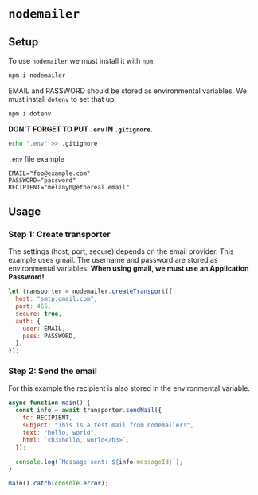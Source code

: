 # `nodemailer` 

## Setup

To use `nodemailer` we must install it with `npm`:

```bash
npm i nodemailer
```

EMAIL and PASSWORD should be stored as environmental variables. We must install `dotenv` to set that up.

```bash
npm i dotenv
```

**DON'T FORGET TO PUT `.env` IN `.gitignore`.**

```bash
echo ".env" >> .gitignore
```

`.env` file example

```
EMAIL="foo@example.com"
PASSWORD="password"
RECIPIENT="melany0@ethereal.email"
```

## Usage

### Step 1: Create transporter

The settings (host, port, secure) depends on the email provider. This example uses gmail. The username and password are stored as environmental variables. **When using gmail, we must use an Application Password!**.

```js
let transporter = nodemailer.createTransport({
  host: "smtp.gmail.com",
  port: 465,
  secure: true,
  auth: {
    user: EMAIL,
    pass: PASSWORD,
  },
});
```

### Step 2: Send the email

For this example the recipient is also stored in the environmental variable.

```js
async function main() {
  const info = await transporter.sendMail({
    to: RECIPIENT,
    subject: "This is a test mail from nodemailer!",
    text: "hello, world",
    html: `<h3>hello, world</h3>`,
  });

  console.log(`Message sent: ${info.messageId}`);
}

main().catch(console.error);
```
